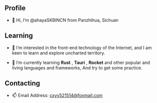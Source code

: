 ## Profile

- 👋 Hi, I’m @ahayaSKBINCN from Panzhihua, Sichuan

## Learning

- 👀 I‘m interested in the front-end technology of the Internet, and I am keen to learn and explore uncharted territory.

- 🌱 I’m currently learning **Rust** , **Tauri** , **Rocket** and other popular and living languages and frameworks, And try to get some practice.

## Contacting

- 📫 Email Address: cxyy521514@foxmail.com 

<!---
ahayaSKBINCN/ahayaSKBINCN is a ✨ special ✨ repository because its `README.md` (this file) appears on your GitHub profile.
You can click the Preview link to take a look at your changes.
--->
